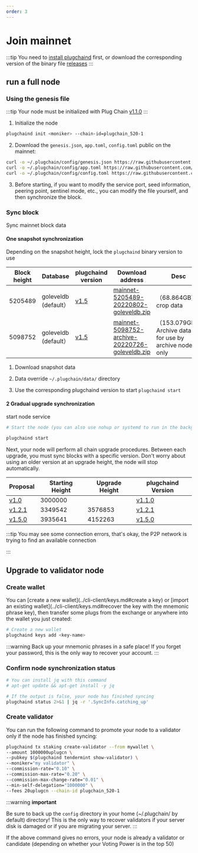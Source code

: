 ```yaml
---
order: 3
---
```


# Join mainnet

:::tip
You need to [install plugchaind](install.md) first, or download the corresponding version of the binary file [releases](https://github.com/oracleNetworkProtocol/plugchain/releases)
:::

## run a full node

### Using the genesis file

:::tip
Your node must be initialized with Plug Chain [v1.1.0](https://github.com/oracleNetworkProtocol/plugchain.git)
:::

1. Initialize the node

```bash
plugchaind init <moniker> --chain-id=plugchain_520-1
```

2. Download the `genesis.json`, `app.toml`, `config.toml` public on the mainnet:

```bash
curl -o ~/.plugchain/config/genesis.json https://raw.githubusercontent.com/oracleNetworkProtocol/mainnet/main/v1/genesis.json
curl -o ~/.plugchain/config/app.toml https://raw.githubusercontent.com/oracleNetworkProtocol/mainnet/main/v1/app.toml
curl -o ~/.plugchain/config/config.toml https://raw.githubusercontent.com/oracleNetworkProtocol/mainnet/main/v1/config.toml
```
3. Before starting, if you want to modify the service port, seed information, peering point, sentinel mode, etc., you can modify the file yourself, and then synchronize the block.


### Sync block

Sync mainnet block data
#### One snapshot synchronization

Depending on the snapshot height, lock the `plugchaind` binary version to use


| Block height | Database | plugchaind version | Download address | Desc |
| ---- | --------- | -------- | ----| ----- |
| 5205489 | goleveldb (default） | [v1.5](https://github.com/oracleNetworkProtocol/plugchain/releases/tag/v1.5.0) | [mainnet-5205489-20220802-goleveldb.zip](https://snapshot-node-mainnet.oss-cn-hangzhou.aliyuncs.com/mainnet-5205489-20220802-goleveldb.zip) | （68.864GB）crop data |
| 5098752 | goleveldb (default） | [v1.5](https://github.com/oracleNetworkProtocol/plugchain/releases/tag/v1.5.0) | [mainnet-5098752-archive-20220726-goleveldb.zip](https://snapshot-node-mainnet.oss-cn-hangzhou.aliyuncs.com/mainnet-5098752-archive-20220726-goleveldb.zip) | （153.079GB）Archive data - for use by archive nodes only|

1. Download snapshot data

2. Data override `~/.plugchain/data/` directory

3. Use the corresponding plugchaind version to start `plugchaind start`



#### 2 Gradual upgrade synchronization
start node service

```bash
# Start the node (you can also use nohup or systemd to run in the background)

plugchaind start
```


Next, your node will perform all chain upgrade procedures. Between each upgrade, you must sync blocks with a specific version. Don't worry about using an older version at an upgrade height, the node will stop automatically.

| Proposal | Starting Height | Upgrade Height | plugchaind Version |
| -------- | ------------ | -------------- | ----- |
| [v1.0](https://www.plugchain.network/v2/communityDetail?id=7) | 3000000 | | [v1.1.0](https://github.com/oracleNetworkProtocol/plugchain/tree/v1.1.0) |
| [v1.2.1](https://www.plugchain.network/v2/communityDetail?id=8) | 3349542 | 3576853 | [v1.2.1](https://github.com/oracleNetworkProtocol/plugchain/tree/v1.2.1) |
| [v1.5.0](https://www.plugchain.network/v2/communityDetail?id=9) | 3935641 | 4152263 | [v1.5.0](https://github.com/oracleNetworkProtocol/plugchain/tree/v1.5.0) |






:::tip
You may see some connection errors, that's okay, the P2P network is trying to find an available connection


:::


## Upgrade to validator node

### Create wallet

You can [create a new wallet](../cli-client/keys.md#create a key) or [import an existing wallet](../cli-client/keys.md#recover the key with the mnemonic phrase key), then transfer some plugs from the exchange or anywhere into the wallet you just created:

```bash
# Create a new wallet
plugchaind keys add <key-name>
```

:::warning
Back up your mnemonic phrases in a safe place! If you forget your password, this is the only way to recover your account.
:::

### Confirm node synchronization status

```bash
# You can install jq with this command
# apt-get update && apt-get install -y jq

# If the output is false, your node has finished syncing
plugchaind status 2>&1 | jq -r '.SyncInfo.catching_up'
```

### Create validator

You can run the following command to promote your node to a validator only if the node has finished syncing:

```bash
plugchaind tx staking create-validator --from mywallet \
--amount 1000000uplugcn \
--pubkey $(plugchaind tendermint show-validator) \
--moniker="my validator" \
--commission-rate="0.10" \
--commission-max-rate="0.20" \
--commission-max-change-rate="0.01" \
--min-self-delegation="1000000" \
--fees 20uplugcn --chain-id plugchain_520-1
```


:::warning
**important**

Be sure to back up the `config` directory in your home (~/.plugchain/ by default) directory! This is the only way to recover validators if your server disk is damaged or if you are migrating your server.
:::

If the above command gives no errors, your node is already a validator or candidate (depending on whether your Voting Power is in the top 50)